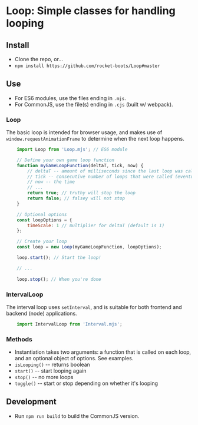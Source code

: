 # Loop: Simple classes for handling looping

## Install

* Clone the repo, or...
* `npm install https://github.com/rocket-boots/Loop#master`

## Use

- For ES6 modules, use the files ending in `.mjs`.
- For CommonJS, use the file(s) ending in `.cjs` (built w/ webpack).

### Loop

The basic loop is intended for browser usage, and makes use of `window.requestAnimationFrame` to determine when the next loop happens.

```javascript
	import Loop from 'Loop.mjs'; // ES6 module

	// Define your own game loop function
	function myGameLoopFunction(deltaT, tick, now) {
		// deltaT -- amount of milliseconds since the last loop was called
		// tick -- consecutive number of loops that were called (eventually returns to 0)
		// now -- the time
		// ...
		return true; // truthy will stop the loop
		return false; // falsey will not stop
	}

	// Optional options
	const loopOptions = {
		timeScale: 1 // multiplier for deltaT (default is 1)
	};

	// Create your loop
	const loop = new Loop(myGameLoopFunction, loopOptions);

	loop.start(); // Start the loop!

	// ...
	
	loop.stop(); // When you're done
```

### IntervalLoop

The interval loop uses `setInterval`, and is suitable for both frontend and backend (node) applications.

```javascript
	import IntervalLoop from 'Interval.mjs';
```

### Methods

- Instantiation takes two arguments: a function that is called on each loop, and an optional object of options. See examples.
- `isLooping()` -- returns boolean
- `start()` -- start looping again
- `stop()` -- no more loops
- `toggle()` -- start or stop depending on whether it's looping

## Development

- Run `npm run build` to build the CommonJS version.
